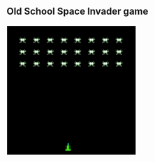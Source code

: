 ## Old School Space Invader game

<img src="https://github.com/Honghao-Zheng/space-Invader/blob/main/space%20invader.png" width="300" height="300">
